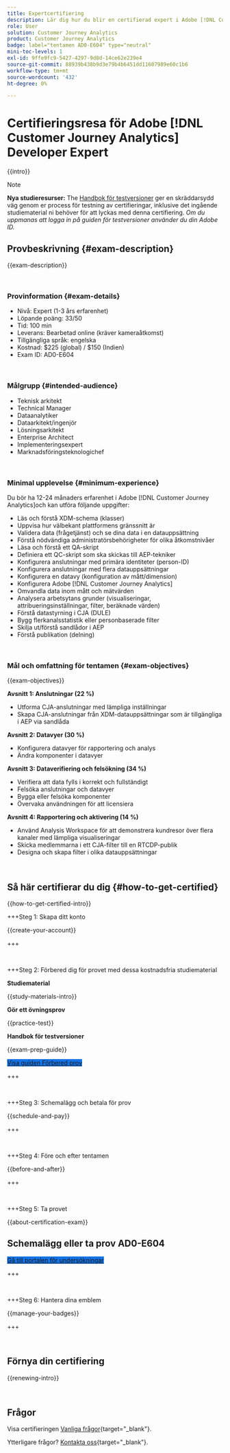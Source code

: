 ```yaml
---
title: Expertcertifiering
description: Lär dig hur du blir en certifierad expert i Adobe [!DNL Customer Journey Analytics]
role: User
solution: Customer Journey Analytics
product: Customer Journey Analytics
badge: label="tentamen AD0-E604" type="neutral"
mini-toc-levels: 1
exl-id: 9ffe9fc9-5427-4297-9d8d-14ce62e239e4
source-git-commit: 88939b438b9d3e79b4b6451dd11607989e60c1b6
workflow-type: tm+mt
source-wordcount: '432'
ht-degree: 0%

---
```


# Certifieringsresa för Adobe [!DNL Customer Journey Analytics] Developer Expert

{{intro}}

>[!NOTE]
>
>**Nya studieresurser:** The [Handbok för testversioner](https://app.rockinfo.com/courses/playScorm/376) ger en skräddarsydd väg genom er process för testning av certifieringar, inklusive det ingående studiematerial ni behöver för att lyckas med denna certifiering. _Om du uppmanas att logga in på guiden för testversioner använder du din Adobe ID._

## Provbeskrivning {#exam-description}

{{exam-description}}

<br>

### Provinformation {#exam-details}

* Nivå: Expert (1-3 års erfarenhet)
* Löpande poäng: 33/50
* Tid: 100 min
* Leverans: Bearbetad online (kräver kameraåtkomst)
* Tillgängliga språk: engelska
* Kostnad: $225 (global) / $150 (Indien)
* Exam ID: AD0-E604

<br>

### Målgrupp {#intended-audience}

* Teknisk arkitekt
* Technical Manager
* Dataanalytiker
* Dataarkitekt/ingenjör
* Lösningsarkitekt
* Enterprise Architect
* Implementeringsexpert
* Marknadsföringsteknologichef

<br>

### Minimal upplevelse {#minimum-experience}

Du bör ha 12-24 månaders erfarenhet i Adobe [!DNL Customer Journey Analytics]och kan utföra följande uppgifter:

* Läs och förstå XDM-schema (klasser)
* Uppvisa hur välbekant plattformens gränssnitt är
* Validera data (frågetjänst) och se dina data i en datauppsättning
* Förstå nödvändiga administratörsbehörigheter för olika åtkomstnivåer
* Läsa och förstå ett QA-skript
* Definiera ett QC-skript som ska skickas till AEP-tekniker
* Konfigurera anslutningar med primära identiteter (person-ID)
* Konfigurera anslutningar med flera datauppsättningar
* Konfigurera en datavy (konfiguration av mått/dimension)
* Konfigurera Adobe [!DNL Customer Journey Analytics]
* Omvandla data inom mått och mätvärden
* Analysera arbetsytans grunder (visualiseringar, attribueringsinställningar, filter, beräknade värden)
* Förstå datastyrning i CJA (DULE)
* Bygg flerkanalsstatistik eller personbaserade filter
* Skilja ut/förstå sandlådor i AEP
* Förstå publikation (delning)

<br>

### Mål och omfattning för tentamen {#exam-objectives}

{{exam-objectives}}

**Avsnitt 1: Anslutningar (22 %)**

* Utforma CJA-anslutningar med lämpliga inställningar
* Skapa CJA-anslutningar från XDM-datauppsättningar som är tillgängliga i AEP via sandlåda

**Avsnitt 2: Datavyer (30 %)**

* Konfigurera datavyer för rapportering och analys
* Ändra komponenter i datavyer

**Avsnitt 3: Dataverifiering och felsökning (34 %)**

* Verifiera att data fylls i korrekt och fullständigt
* Felsöka anslutningar och datavyer
* Bygga eller felsöka komponenter
* Övervaka användningen för att licensiera

**Avsnitt 4: Rapportering och aktivering (14 %)**

* Använd Analysis Workspace för att demonstrera kundresor över flera kanaler med lämpliga visualiseringar
* Skicka medlemmarna i ett CJA-filter till en RTCDP-publik
* Designa och skapa filter i olika datauppsättningar

<br>

## Så här certifierar du dig {#how-to-get-certified}

{{how-to-get-certified-intro}}

+++Steg 1: Skapa ditt konto

{{create-your-account}}

+++

<br>

+++Steg 2: Förbered dig för provet med dessa kostnadsfria studiematerial

**Studiematerial**

{{study-materials-intro}}

**Gör ett övningsprov**

{{practice-test}}

**Handbok för testversioner**

{{exam-prep-guide}}

<a href="https://app.rockinfo.com/courses/playScorm/376" target="_blank" class="spectrum-Button spectrum-Button--fill spectrum-Button--accent spectrum-Button--sizeM is-margin-bottom-big-big at-element-click-tracking" style="background-color:#1473E6">

<span class="spectrum-Button-label has-no-wrap">
   Visa guiden Förbered prov
</span>
</a>

+++

<br>

+++Steg 3: Schemalägg och betala för prov

{{schedule-and-pay}}

+++

<br>

+++Steg 4: Före och efter tentamen

{{before-and-after}}

+++

<br>

+++Steg 5: Ta provet

{{about-certification-exam}}

## Schemalägg eller ta prov AD0-E604

<a href="https://www.certmetrics.com/adobe/candidate/examity_sso.aspx?eid=AD0-E604" target="_blank" class="spectrum-Button spectrum-Button--fill spectrum-Button--accent spectrum-Button--sizeM is-margin-bottom-big-big at-element-click-tracking" style="background-color:#1473E6">

<span class="spectrum-Button-label has-no-wrap">
   Gå till portalen för undersökningar
</span>
</a>

+++

<br>

+++Steg 6: Hantera dina emblem

{{manage-your-badges}}

+++

<br>

## Förnya din certifiering

{{renewing-intro}}

<br>

## Frågor

Visa certifieringen [Vanliga frågor](https://experienceleague.adobe.com/docs/certification/certification/faq.html){target="_blank"}.

Ytterligare frågor? [Kontakta oss](mailto:certif@adobe.com){target="_blank"}.
